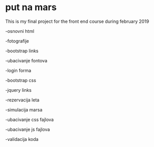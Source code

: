 # put na mars
This is my final project for the front end course during february 2019

-osnovni html

-fotografije

-bootstrap links

-ubacivanje fontova

-login forma

-bootstrap css

-jquery links

-rezervacija leta

-simulacija marsa

-ubacivanje css fajlova

-ubacivanje js fajlova

-validacija koda

